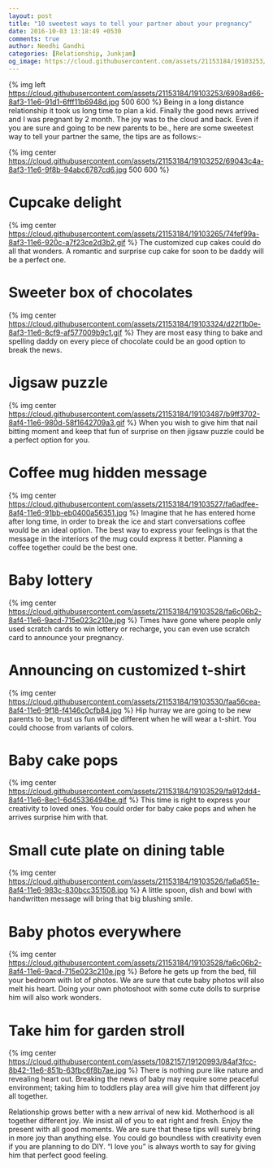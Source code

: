 ```yaml
---
layout: post
title: "10 sweetest ways to tell your partner about your pregnancy"
date: 2016-10-03 13:18:49 +0530
comments: true
author: Needhi Gandhi
categories: [Relationship, Junkjam]
og_image: https://cloud.githubusercontent.com/assets/21153184/19103253/6908ad66-8af3-11e6-91d1-6fff11b6948d.jpg
---
```


{% img left https://cloud.githubusercontent.com/assets/21153184/19103253/6908ad66-8af3-11e6-91d1-6fff11b6948d.jpg 500 600 %}
Being in a long distance relationship it took us long time to plan a kid. Finally the good news arrived and I was pregnant by 2 month. The joy was to the cloud and back.
Even if you are sure and going to be new parents to be., here are some sweetest way to tell your partner the same, the tips are as follows:-
<!--more-->
{% img center https://cloud.githubusercontent.com/assets/21153184/19103252/69043c4a-8af3-11e6-9f8b-94abc6787cd6.jpg 500 600 %}
# Cupcake delight
{% img center https://cloud.githubusercontent.com/assets/21153184/19103265/74fef99a-8af3-11e6-920c-a7f23ce2d3b2.gif %}
The customized cup cakes could do all that wonders. A romantic and surprise cup cake for soon to be daddy will be a perfect one.

# Sweeter box of chocolates 
{% img center https://cloud.githubusercontent.com/assets/21153184/19103324/d22f1b0e-8af3-11e6-8cf9-af577009b9c1.gif %}
They are most easy thing to bake and spelling daddy on every piece of chocolate could be an good option to break the news.

# Jigsaw puzzle
{% img center https://cloud.githubusercontent.com/assets/21153184/19103487/b9ff3702-8af4-11e6-980d-58f1642709a3.gif %}
When you wish to give him that nail bitting moment and keep that fun of surprise on then jigsaw puzzle could be a perfect option for you.

# Coffee mug hidden message
{% img center https://cloud.githubusercontent.com/assets/21153184/19103527/fa6adfee-8af4-11e6-91bb-eb0400a56351.jpg %}
Imagine that he has entered home after long time, in order to break the ice and start conversations coffee would be an ideal option. The best way to express your feelings is that the message in the interiors of the mug could express it better. Planning a coffee together could be the best one.

# Baby lottery
{% img center https://cloud.githubusercontent.com/assets/21153184/19103528/fa6c06b2-8af4-11e6-9acd-715e023c210e.jpg %}
Times have gone where people only used scratch cards to win lottery or recharge, you can even use scratch card to announce your pregnancy.

# Announcing on customized t-shirt
{% img center https://cloud.githubusercontent.com/assets/21153184/19103530/faa56cea-8af4-11e6-9f18-f4146c0cfb84.jpg %}
Hip hurray we are going to be new parents to be, trust us fun will be different when he will wear a t-shirt. You could choose from variants of colors.

# Baby cake pops
{% img center https://cloud.githubusercontent.com/assets/21153184/19103529/fa912dd4-8af4-11e6-8ec1-6d45336494be.gif %}
This time is right  to express your creativity to loved ones. You could order for baby cake pops and when he arrives surprise him with that.

# Small cute plate on dining table
{% img center https://cloud.githubusercontent.com/assets/21153184/19103526/fa6a651e-8af4-11e6-983c-830bcc351508.jpg %}
A little spoon, dish and bowl with handwritten message will bring that big blushing smile.

# Baby photos everywhere
{% img center https://cloud.githubusercontent.com/assets/21153184/19103528/fa6c06b2-8af4-11e6-9acd-715e023c210e.jpg %}
Before he gets up from the bed, fill your bedroom with lot of photos. We are sure that cute baby photos will also melt his heart. Doing your own photoshoot with some cute dolls to surprise him will also work wonders. 

	
# Take him for garden stroll
{% img center https://cloud.githubusercontent.com/assets/1082157/19120993/84af3fcc-8b42-11e6-851b-63fbc6f8b7ae.jpg %}
There is nothing pure like nature and revealing heart out. Breaking the news of baby may require some peaceful environment; taking him to toddlers play area will give him that different joy all together. 


Relationship grows better with a new arrival of new kid. Motherhood is all together different joy. We insist all of you to eat right and fresh.
Enjoy the present with all good moments. We are sure that these tips will surely bring in more joy than anything else. You could go boundless with creativity even if you are planning to do DIY. 
“I love you” is always worth to say for giving him that perfect good feeling.
